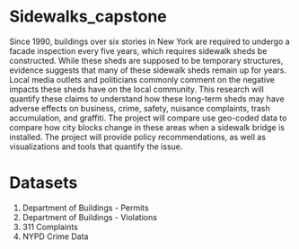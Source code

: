 # Sidewalks_capstone

Since 1990, buildings over six stories in New York are required to undergo a facade inspection every five years, which requires sidewalk sheds be constructed. While these sheds are supposed to be temporary structures, evidence suggests that many of these sidewalk sheds remain up for years. Local media outlets and politicians commonly comment on the negative impacts these sheds have on the local community. This research will quantify these claims to understand how these long-term sheds may have adverse effects on business, crime, safety, nuisance complaints, trash accumulation, and graffiti. The project will compare use geo-coded data to compare how city blocks change in these areas when a sidewalk bridge is installed. The project will provide policy recommendations, as well as visualizations and tools that quantify the issue.

# Datasets
1. Department of Buildings - Permits
2. Department of Buildings - Violations
3. 311 Complaints
4. NYPD Crime Data
